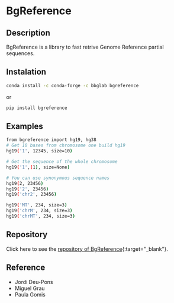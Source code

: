 # BgReference

## Description

BgReference is a library to fast retrive Genome Reference partial sequences.

## Instalation

```bash
conda install -c conda-forge -c bbglab bgreference
```

or

```bash
pip install bgreference
```

## Examples

```bash
from bgreference import hg19, hg38
# Get 10 bases from chromosome one build hg19
hg19('1', 12345, size=10)

# Get the sequence of the whole chromosome
hg19('1',(1), size=None)

# You can use synonymous sequence names
hg19(2, 23456)
hg19('2', 23456)
hg19('chr2', 23456)

hg19('MT', 234, size=3)
hg19('chrM', 234, size=3)
hg19('chrMT', 234, size=3)
```

## Repository

Click here to see the [repository of BgReference](https://bitbucket.org/bgframework/bgreference/src/master/){:target="_blank"}. <!--markdownlint-disable MD013-->

## Reference

- Jordi Deu-Pons
- Miguel Grau
- Paula Gomis
